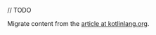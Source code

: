 [//]: # (title: Share a data access layer)

// TODO

Migrate content from the [article at kotlinlang.org](https://kotlinlang.org/docs/multiplatform-mobile-ktor-sqldelight.html).